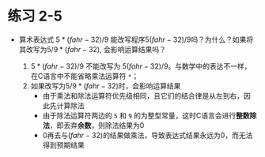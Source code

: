 # 练习 2-5
- 算术表达式 $5 * (fahr-32)/9$ 能改写程序$5(fahr-32)/9$吗？为什么？如果将其改写为$5/9*(fahr-32)$, 会影响运算结果吗？

  1. $5 * (fahr-32)/9$ 不能改写为 $5(fahr-32)/9$。与数学中的表达不一样，在C语言中不能省略乘法运算符 `*`；
  2. 如果改写为$5/9*(fahr-32)$时，会影响运算结果
     - 由于乘法和除法运算符优先级相同，且它们的结合律是从左到右，因此先计算除法
     - 由于除法运算符两边的 `5` 和 `9` 的为整型常量，这时C语言会进行**整数除法**，即丢弃**余数**，则除法结果为0
     - 0再去与$(fahr-32)$的结果做乘法，导致表达式结果永远为0，而无法得到预期结果